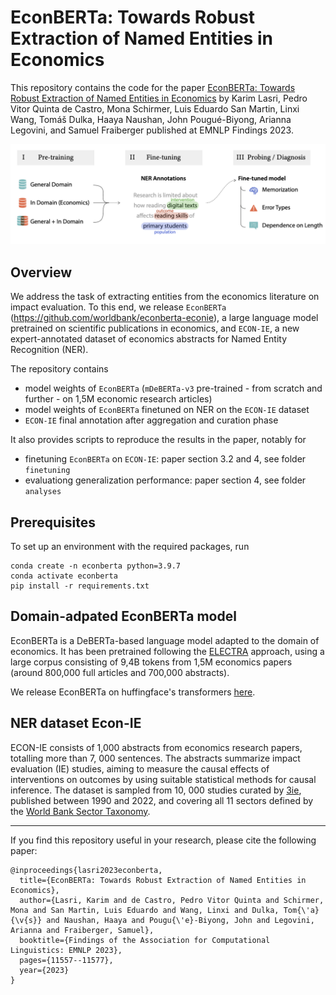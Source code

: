 # EconBERTa: Towards Robust Extraction of Named Entities in Economics

This repository contains the code for the paper [EconBERTa: Towards Robust Extraction of Named Entities in Economics](https://aclanthology.org/2023.findings-emnlp.774/) by Karim Lasri, Pedro Vitor Quinta de Castro, Mona Schirmer, Luis Eduardo San Martin, Linxi Wang, Tomáš Dulka, Haaya Naushan, John Pougué-Biyong, Arianna Legovini, and Samuel Fraiberger published at EMNLP Findings 2023.

![](docs/images/methodology.png)

## Overview

We address the task of extracting entities from the economics literature on impact evaluation. To this end, we release `EconBERTa` (<https://github.com/worldbank/econberta-econie>), a large language model pretrained on scientific publications in economics, and `ECON-IE`, a new expert-annotated dataset of economics abstracts for Named Entity Recognition (NER).

The repository contains

- model weights of `EconBERTa` (`mDeBERTa-v3` pre-trained - from scratch and further - on 1,5M economic research articles)
- model weights of `EconBERTa` finetuned on NER on the `ECON-IE` dataset
- `ECON-IE` final annotation after aggregation and curation phase

It also provides scripts to reproduce the results in the paper, notably for

- finetuning `EconBERTa` on `ECON-IE`: paper section 3.2 and 4, see folder `finetuning`
- evaluationg generalization performance: paper section 4, see folder `analyses`

## Prerequisites

To set up an environment with the required packages, run

```shell
conda create -n econberta python=3.9.7
conda activate econberta
pip install -r requirements.txt
```

## Domain-adpated EconBERTa model

EconBERTa is a DeBERTa-based language model adapted to the domain of economics. It has been pretrained following the [ELECTRA](https://arxiv.org/abs/2003.10555) approach, using a large corpus consisting of 9,4B tokens from 1,5M economics papers (around 800,000 full articles and 700,000 abstracts).

We release EconBERTa on huffingface's transformers [here](https://huggingface.co/worldbank/econberta).

## NER dataset Econ-IE

ECON-IE consists of 1,000 abstracts from economics research papers, totalling more than 7, 000 sentences. The abstracts summarize impact evaluation (IE) studies, aiming to measure the causal effects of interventions on outcomes by using suitable statistical methods for causal inference. The dataset is sampled from 10, 000 studies curated by [3ie](https://www.3ieimpact.org/), published between 1990 and 2022, and covering all 11 sectors defined by the [World Bank Sector Taxonomy](https://thedocs.worldbank.org/en/doc/538321490128452070-0290022017/New-Sector-Taxonomy-and-definitions).

---

If you find this repository useful in your research, please cite the following paper:

```
@inproceedings{lasri2023econberta,
  title={EconBERTa: Towards Robust Extraction of Named Entities in Economics},
  author={Lasri, Karim and de Castro, Pedro Vitor Quinta and Schirmer, Mona and San Martin, Luis Eduardo and Wang, Linxi and Dulka, Tom{\'a}{\v{s}} and Naushan, Haaya and Pougu{\'e}-Biyong, John and Legovini, Arianna and Fraiberger, Samuel},
  booktitle={Findings of the Association for Computational Linguistics: EMNLP 2023},
  pages={11557--11577},
  year={2023}
}
```
